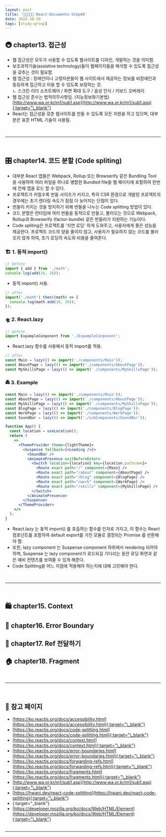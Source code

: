 ```yaml
---
layout: post
title: '👨‍👦‍👦👩‍👧 React-Documents-Step04'
date: 2022-10-29
tags: [study-group]
---
```


## 🚇 chapter13. 접근성

- 웹 접근성은 모두가 사용할 수 있도록 웹사이트를 디자인, 개발하는 것을 의미함.
- 보조과학기술(assistive technology)들이 웹페이지들을 해석할 수 있도록 접근성을 갖추는 것이 필요함.
- 웹 접근성 : 장애인이나 고령자분들이 웹 사이트에서 제공하는 정보를 비장애인과 동등하게 접근하고 이용 할 수 있도록 보장하는 것.<br/> ㄴ 스크린 리더 소프트웨어 / 화면 확대 도구 / 음성 인식 / 키보드 오버레이
- 웹 접근성 준수는 법적의무사항임. (지능정보화기본법)<br/>[http://www.wa.or.kr/m1/sub1.asp](http://www.wa.or.kr/m1/sub1.asp){:target="\_blank"}
- React는 접근성을 갖춘 웹사이트를 만들 수 있도록 모든 지원을 하고 있으며, 대부분은 표준 HTML 기술이 사용됨.

<br/>

---

<br/>

## 🎛 chapter14. 코드 분할 (Code spliting)

- 대부분 React 앱들은 Webpack, Rollup 또는 Browserify 같은 Bundling Tool 을 사용하여 여러 파일을 하나로 병합한 Bundled file을 웹 패이지에 포함하여 한번에 전체 앱을 로드 할 수 있다.
- 프로젝트가 커질수록 번들 사이즈가 커지고, 특히 CSR 환경으로 개발된 프로젝트의 경우에는 초기 렌더링 속도가 점점 더 늦어지는 단점이 있다.
- 번들이 커지는 것을 방지하기 위해 번들을 나누는 Code splitting 방법이 있다.
- 코드 분할은 런타임에 여러 번들을 동적으로 만들고, 불러오는 것으로 Webpack, Rollup과 Browserify (factor-bundle) 같은 번들러가 지원하는 기능이다.
- Code spliting은 프로젝트를 '지연 로딩' 하게 도와주고, 사용자에게 좋은 성능을 제공한다. 프로젝트 코드의 양을 줄이지 않고, 사용자가 필요하지 않는 코드를 불러오지 않게 하여, 초기 로딩의 속도와 비용을 줄여준다.

### 🏗 1. 동적 import()

```jsx
// before
import { add } from './math';
console.log(add(16, 26));
```

- 동적 import() 사용.

```jsx
// after
import('./math').then((math) => {
  console.log(math.add(16, 26));
});
```

### 🛸 2. React.lazy

```jsx
// before
import ExpampleConponent from './ExpampleConponent';
```

- React.lazy 함수를 사용해서 동적 import를 적용.

```jsx
// after
const Main = lazy(() => import('./components/Main'));
const AboutPage = lazy(() => import('./components/AboutPage'));
const MySkillsPage = lazy(() => import('./components/MySkillsPage'));
```

### 🚔 3. Example

```jsx
const Main = lazy(() => import('./components/Main'));
const AboutPage = lazy(() => import('./components/AboutPage'));
const MySkillsPage = lazy(() => import('./components/MySkillsPage'));
const BlogPage = lazy(() => import('./components/BlogPage'));
const WorkPage = lazy(() => import('./components/WorkPage'));
const SoundBar = lazy(() => import('./subComponents/SoundBar'));

function App() {
  const location = useLocation();
  return (
    <>
      <ThemeProvider theme={lightTheme}>
        <Suspense fallback={<Loading />}>
          <SoundBar />
          <AnimatePresence exitBeforeEnter>
            <Switch location={location} key={location.pathname}>
              <Route exact path="/" component={Main} />
              <Route exact path="/about" component={AboutPage} />
              <Route exact path="/blog" component={BlogPage} />
              <Route exact path="/work" component={WorkPage} />
              <Route exact path="/skills" component={MySkillsPage} />
            </Switch>
          </AnimatePresence>
        </Suspense>
      </ThemeProvider>
    </>
  );
}
```

- React.lazy 는 동적 import() 를 호출하는 함수를 인자로 가지고, 이 함수는 React 컴포넌트를 포함하여 default export를 가진 모듈로 결정되는 Promise 를 반환해야 함.
- 또한, lazy component 는 Suspense component 하위에서 rendering 되어야하며, Suspense 는 lazy component가 로드되길 기다리는 동안 로딩 화면과 같은 예비 컨텐츠를 보여줄 수 있게 해준다.
- Code Splitting을 어느 지점에 적용해야 하는지에 대해 고민해야 한다.

<br/>

---

<br/>

## 🛍 chapter15. Context

## 🚨 chapter16. Error Boundary

## 🚠 chapter17. Ref 전달하기

## 🏠 chapter18. Fragment

<br/>

---

<br/>

## 🎫 참고 페이지

- [https://ko.reactjs.org/docs/accessibility.html](https://ko.reactjs.org/docs/accessibility.html){:target="\_blank"}
- [https://ko.reactjs.org/docs/code-splitting.html](https://ko.reactjs.org/docs/code-splitting.html){:target="\_blank"}
- [https://ko.reactjs.org/docs/context.html](https://ko.reactjs.org/docs/context.html){:target="\_blank"}
- [https://ko.reactjs.org/docs/error-boundaries.html](https://ko.reactjs.org/docs/error-boundaries.html){:target="\_blank"}
- [https://ko.reactjs.org/docs/forwarding-refs.html](https://ko.reactjs.org/docs/forwarding-refs.html){:target="\_blank"}
- [https://ko.reactjs.org/docs/fragments.html](https://ko.reactjs.org/docs/fragments.html){:target="\_blank"}
- [http://www.wa.or.kr/m1/sub1.asp](http://www.wa.or.kr/m1/sub1.asp){:target="\_blank"}
- [https://hwani.dev/react-code-splitting](https://hwani.dev/react-code-splitting){:target="\_blank"}
- [](){:target="\_blank"}
- [https://developer.mozilla.org/ko/docs/Web/HTML/Element](https://developer.mozilla.org/ko/docs/Web/HTML/Element){:target="\_blank"}
  <br/><br/>

---
